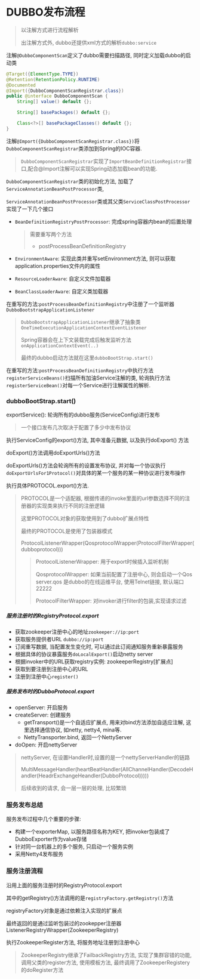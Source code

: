 # DUBBO发布流程

> 以注解方式进行流程解析
>
> 出注解方式外, dubbo还提供xml方式的解析`dubbo:service` 

注解`@DubboComponentScan`定义了dubbo需要扫描路径, 同时定义加载dubbo的启动类

```java
@Target({ElementType.TYPE})
@Retention(RetentionPolicy.RUNTIME)
@Documented
@Import({DubboComponentScanRegistrar.class})
public @interface DubboComponentScan {
    String[] value() default {};

    String[] basePackages() default {};

    Class<?>[] basePackageClasses() default {};
}
```

注解`@Import({DubboComponentScanRegistrar.class})`将`DubboComponentScanRegistrar`类添加到Spring的IOC容器.

> `DubboComponentScanRegistrar`实现了`ImportBeanDefinitionRegistrar`接口,配合@Import注解可以实现Spring动态加载bean的功能.

`DubboComponentScanRegistrar`类的初始化方法, 加载了`ServiceAnnotationBeanPostProcessor`类,

`ServiceAnnotationBeanPostProcessor`类或其父类`ServiceClassPostProcessor`实现了一下几个接口

* `BeanDefinitionRegistryPostProcessor`: 完成spring容器内bean的后置处理

    > 需要重写两个方法
    >
    > * postProcessBeanDefinitionRegistry

* `EnvironmentAware`: 实现此类并重写setEnvironment方法, 则可以获取application.properties文件内的属性

* `ResourceLoaderAware`: 自定义文件加载器

* `BeanClassLoaderAware`: 自定义类加载器

在重写的方法:`postProcessBeanDefinitionRegistry`中注册了一个监听器`DubboBootstrapApplicationListener`

> `DubboBootstrapApplicationListener`继承了抽象类`OneTimeExecutionApplicationContextEventListener`
>
> Spring容器会在上下文装载完成后触发监听方法`onApplicationContextEvent(..)`
>
> 最终的dubbo启动方法就在这里`dubboBootStrap.start()`

在重写的方法:`postProcessBeanDefinitionRegistry`中执行方法`registerServiceBeans()`扫描所有加油Service注解的类, 轮询执行方法`registerServiceBean()`对每一个Service进行注解属性的解析.

### dubboBootStrap.start()

exportService(): 轮询所有的dubbo服务(ServiceConfig)进行发布

> 一个接口发布几次取决于配置了多少中发布协议

执行ServiceConfig的export()方法,  其中准备元数据, 以及执行doExport() 方法

doExport()方法调用doExportUrls()方法

doExportUrls()方法会轮询所有的设置发布协议, 并对每一个协议执行`doExportUrlsFor1Protocol()`对具体的某一个服务的某一种协议进行发布操作

执行具体PROTOCOL.export()方法.

> PROTOCOL是一个适配器, 根据传递的invoke里面的url参数选择不同的注册器的实现类来执行不同的注册逻辑
>
> 这里PROTOCOL对象的获取使用到了dubbo扩展点特性
>
> 最终的PROTOCOL是使用了包装器模式
>
> ProtocolListenerWrapper(QosprotocolWrapper(ProtocolFilterWrapper(dubboprotocol)))
>
> > ProtocolListenerWrapper: 用于export时候插入监听机制
> >
> > QosprotocolWrapper: 如果当前配置了注册中心, 则会启动一个Qos server.qos 是dubbo的在线运维平台, 使用Telnet链接, 默认端口22222
> >
> > ProtocolFilterWrapper: 对invoker进行filter的包装,实现请求过滤

##### 服务注册时的RegistryProtocol.export

* 获取zookeeper注册中心的地址`zookeeper://ip:port`
* 获取服务提供者URL `dubbo://ip:port`
* 订阅重写数据, 当配置发生变化时, 可以通过此订阅通知服务重新暴露服务
* 根据具体的协议暴露服务`doLocalExport()`启动netty server
* 根据invoker中的URL获取registry实例: zookeeperRegistry[扩展点]
* 获取到要注册到注册中心的URL
* 注册到注册中心`register()`

##### 服务发布时的DubboProtocol.export

* openServer: 开启服务
* createServer: 创建服务
    * getTransport()是一个自适应扩展点, 用来对bind方法添加自适应注解, 这里选择通信协议, 如netty, netty4, mina等.
    * NettyTransporter.bind, 返回一个NettyServer
* doOpen: 开启nettyServer

> nettyServer, 在设置Handler时,设置的是一个nettyServerHandler的链路
>
> MultiMessageHandler(heartBeatHandler(AllChannelHandler(DecodeHandler(HeadrExchangeHeandler(DubboProtocol)))))
>
> 后续收到的请求, 会一层一层的处理, 比较繁琐

### 服务发布总结

服务发布过程中几个重要的步骤:

* 构建一个exporterMap, 以服务路径名称为KEY, 把invoker包装成了DubboExporter作为value存储
* 针对同一台机器上的多个服务, 只启动一个服务实例
* 采用Netty4发布服务

### 服务注册流程

沿用上面的服务注册时的RegistryProtocol.export

其中的getRegistry()方法调用的是`registryFactory.getRegistry()`方法

registryFactory对象是通过依赖注入实现的扩展点

最终返回的是通过监听包装过的zookepper注册器ListenerRegistryWrapper(ZookeeperRegistry)

执行ZookeeperRegister方法, 将服务地址注册到注册中心

>  ZookeeperRegistry继承了FailbackRegistry方法, 实现了集群容错的功能, 调用父类的register方法, 使用模板方法, 最终调用了ZookeeperRegistery的doRegister方法